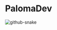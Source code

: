 # PalomaDev

<picture>
  <source media="(prefers-color-scheme: dark)" srcset="https://palomadeveloper.github.io/PalomaDeveloper/github-snake-dark.svg" />
  <source media="(prefers-color-scheme: light)" srcset="https://palomadeveloper.github.io/PalomaDeveloper/github-snake.svg" />
  <img alt="github-snake" src="https://palomadeveloper.github.io/PalomaDeveloper/github-snake.svg" />
</picture>
